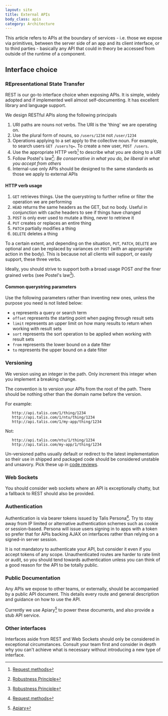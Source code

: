 ```yaml
---
layout: site
title: External APIs
body_class: apis
category: Architecture
---
```



This article refers to APIs at the boundary of services - i.e. those we expose via primitives, between the server side
of an app and its client interface, or to third parties - basically any API that could in theory be accessed from
outside of the runtime of a component.

## Interface choice

### REpresentational State Transfer

REST is our go-to interface choice when exposing APIs. It is simple, widely adopted and if implemented well almost
self-documenting. It has excellent library and language support.

We design RESTful APIs along the following principals

1. URI paths are nouns not verbs. The URI is the 'thing' we are operating on.
1. Use the plural form of nouns, so `/users/1234` not `/user/1234`
1. Operations applying to a set apply to the collective noun. For example, to search users `GET /users?q=`.
To create a new user, `POST /users`.
1. Use the appropriate HTTP verb[^1] to describe what you are doing to a URI
1. Follow Postel's law[^2]: *Be conservative in what you do, be liberal in what you accept from others*
1. Internal-use only APIs should be designed to the same standards as those we apply to external APIs

#### HTTP verb usage

1. `GET` retrieves things. Use the querystring to further refine or filter the operation we are performing
1. `HEAD` returns the same headers as the GET, but no body. Useful in conjunction with cache headers to see if things
have changed
1. `POST` is only ever used to mutate a thing, never to retrieve it
1. `PUT` creates or replaces an entire thing
1. `PATCH` partially modifies a thing
1. `DELETE` deletes a thing

To a certain extent, and depending on the situation, `PUT`, `PATCH`, `DELETE` are optional and can be replaced by
variances on `POST` (with an appropriate action in the body). This is because not all clients will support, or easily
support, these three verbs.

Ideally, you should strive to support both a broad usage POST *and* the finer grained verbs (see Postel's law[^2]).

#### Common querystring parameters

Use the following parameters rather than inventing new ones, unless the purpose you need is not listed below:

* `q` represents a query or search term
* `offset` represents the starting point when paging through result sets
* `limit` represents an upper limit on how many results to return when working with result sets
* `sort` represents the sort operation to be applied when working with result sets
* `from` represents the lower bound on a date filter
* `to` represents the upper bound on a date filter

### Versioning

We version using an integer in the path. Only increment this integer when you implement a breaking change.

The convention is to version your APIs from the root of the path. There should be nothing other than the domain name
before the version.

For example:

```
   http://api.talis.com/1/thing/1234
   http://api.talis.com/1/ntu/thing/1234
   http://api.talis.com/1/my-app/thing/1234
```

Not:

```
   http://api.talis.com/ntu/1/thing/1234
   http://api.talis.com/my-app/1/thing/1234
```

Un-versioned paths usually default or redirect to the latest implementation so their use in shipped and packaged code
should be considered unstable and unsavory. Pick these up in [code reviews](code-reviews.html).

### Web Sockets

You should consider web sockets where an API is exceptionally chatty, but a fallback to REST should also be provided.

### Authentication

Authentication is via bearer tokens issued by Talis Persona[^1]. Try to stay away from IP limited or alternative
authentication schemes such as cookie or session-based. Persona will issue users signing in to apps with a token so
prefer that for APIs backing AJAX on interfaces rather than relying on a signed-in server session.

It is not mandatory to authenticate your API, but consider it even if you accept tokens of any scope. Unauthenticated
routes are harder to rate limit or audit, so you should tend towards authentication unless you can think of a good
reason for the API to be totally public.

### Public Documentation

Any APIs we expose to other teams, or externally, should be accompanied by a public API document. This details every
route and general description and guidance on how to use the API.

Currently we use Apiary[^3] to power these documents, and also provide a stub API service.

### Other interfaces

Interfaces aside from REST and Web Sockets should only be considered in exceptional circumstances. Consult your team
first and consider in depth why you can't achieve what is necessary without introducing a new type of interface.



[^1]: [Request methods](http://en.wikipedia.org/wiki/Hypertext_Transfer_Protocol#Request_methods)
[^2]: [Robustness Principle](http://en.wikipedia.org/wiki/Robustness_principle)
[^3]: [Apiary](https://apiary.io/)
[^4]: [Talis Persona](https://users.talis.com)